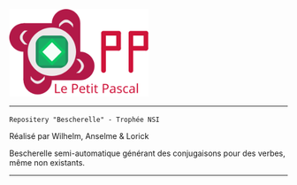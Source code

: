 <div class="center"><img src="/img/lpp.svg" alt="Le Petit Pascal - Logo complet" width="50%" title="Le Petit Pascal"/></div>

----

``` Repositery "Bescherelle" - Trophée NSI ```

Réalisé par Wilhelm, Anselme & Lorick

Bescherelle semi-automatique générant des conjugaisons pour des verbes, même non existants.

----
